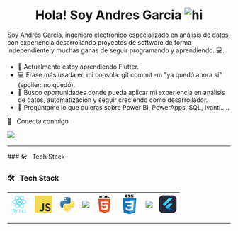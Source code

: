 <h1 align="center"> Hola! Soy Andres Garcia <img src="https://user-images.githubusercontent.com/1303154/88677602-1635ba80-d120-11ea-84d8-d263ba5fc3c0.gif" width="28px" alt="hi"></h1>

Soy Andrés García, ingeniero electrónico especializado en análisis de datos, con experiencia desarrollando proyectos de software de forma independiente y muchas ganas de seguir programando y aprendiendo. 💻.

<!-- TODO: Add last video link -->

- :seedling: Actualmente estoy aprendiendo Flutter.
- :computer: Frase más usada en mi consola: git commit -m "ya quedó ahora sí" (spoiler: no quedó).
- 🤔 Busco oportunidades donde pueda aplicar mi experiencia en análisis de datos, automatización y seguir creciendo como desarrollador.
- :speech_balloon: Pregúntame lo que quieras sobre Power BI, PowerApps, SQL, Ivanti.....


🤝 &nbsp; Conecta conmigo

[<img src="https://img.shields.io/badge/linkedin-%230077B5.svg?&style=for-the-badge&logo=linkedin&logoColor=white" />](https://www.linkedin.com/in/andresgh12/)
<hr>
### 🛠 &nbsp; Tech Stack


### 🛠 &nbsp; Tech Stack

| <img src="https://raw.githubusercontent.com/devicons/devicon/master/icons/react/react-original-wordmark.svg" width="40"> | <img src="https://raw.githubusercontent.com/devicons/devicon/master/icons/javascript/javascript-original.svg" width="40"> | <img src="https://raw.githubusercontent.com/devicons/devicon/master/icons/python/python-original.svg" width="40"> | <img src="https://www.vectorlogo.zone/logos/mysql/mysql-ar21.svg" width="40"> | <img src="https://raw.githubusercontent.com/devicons/devicon/master/icons/html5/html5-original-wordmark.svg" width="40"> | <img src="https://raw.githubusercontent.com/devicons/devicon/master/icons/css3/css3-original-wordmark.svg" width="45" height="45"> | <img src="https://www.vectorlogo.zone/logos/git-scm/git-scm-icon.svg" width="40"> | <img src="https://raw.githubusercontent.com/tandpfun/skill-icons/65dea6c4eaca7da319e552c09f4cf5a9a8dab2c8/icons/Flutter-Dark.svg" width="40"> |
|:-:|:-:|:-:|:-:|:-:|:-:|:-:|:-:|



<hr>
